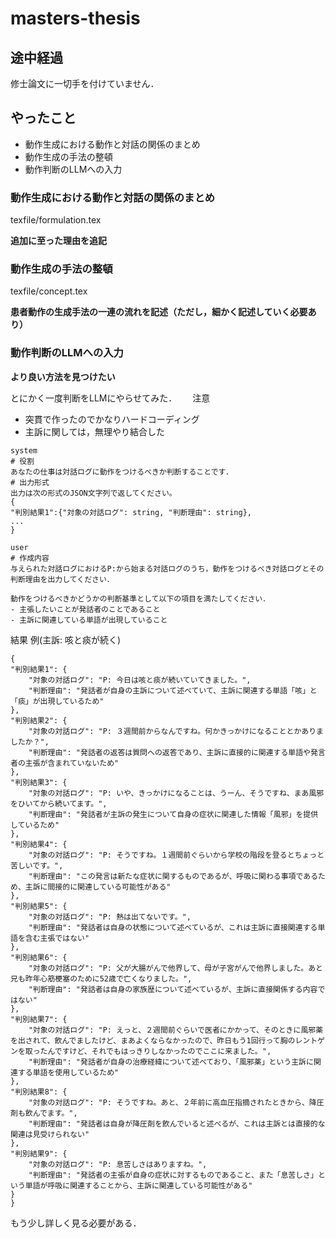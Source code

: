 # masters-thesis

## 途中経過
修士論文に一切手を付けていません．

## やったこと
- 動作生成における動作と対話の関係のまとめ
- 動作生成の手法の整頓
- 動作判断のLLMへの入力

### 動作生成における動作と対話の関係のまとめ
texfile/formulation.tex

**追加に至った理由を追記**

### 動作生成の手法の整頓
texfile/concept.tex

**患者動作の生成手法の一連の流れを記述（ただし，細かく記述していく必要あり）**

### 動作判断のLLMへの入力
**より良い方法を見つけたい**

とにかく一度判断をLLMにやらせてみた．　　
注意  
- 突貫で作ったのでかなりハードコーディング
- 主訴に関しては，無理やり結合した

~~~
system 
# 役割
あなたの仕事は対話ログに動作をつけるべきか判断することです．
# 出力形式
出力は次の形式のJSON文字列で返してください。
{
"判別結果1":{"対象の対話ログ": string, "判断理由": string},
...
}
~~~
~~~
user
# 作成内容
与えられた対話ログにおけるP:から始まる対話ログのうち，動作をつけるべき対話ログとその判断理由を出力してください．

動作をつけるべきかどうかの判断基準として以下の項目を満たしてください．
- 主張したいことが発話者のことであること
- 主訴に関連している単語が出現していること 
~~~

結果
例(主訴: 咳と痰が続く)
~~~
{
"判別結果1": {
    "対象の対話ログ": "P: 今日は咳と痰が続いていてきました。",
    "判断理由": "発話者が自身の主訴について述べていて、主訴に関連する単語「咳」と「痰」が出現しているため"
},
"判別結果2": {
    "対象の対話ログ": "P: ３週間前からなんですね。何かきっかけになることとかありましたか？",
    "判断理由": "発話者の返答は質問への返答であり、主訴に直接的に関連する単語や発言者の主張が含まれていないため"
},
"判別結果3": {
    "対象の対話ログ": "P: いや、きっかけになることは、うーん、そうですね、まあ風邪をひいてから続いてます。",
    "判断理由": "発話者が主訴の発生について自身の症状に関連した情報「風邪」を提供しているため"
},
"判別結果4": {
    "対象の対話ログ": "P: そうですね。１週間前ぐらいから学校の階段を登るとちょっと苦しいです。",
    "判断理由": "この発言は新たな症状に関するものであるが、呼吸に関わる事項であるため、主訴に間接的に関連している可能性がある"
},
"判別結果5": {
    "対象の対話ログ": "P: 熱は出てないです。",
    "判断理由": "発話者は自身の状態について述べているが、これは主訴に直接関連する単語を含む主張ではない"
},
"判別結果6": {
    "対象の対話ログ": "P: 父が大腸がんで他界して、母が子宮がんで他界しました。あと兄も昨年心筋梗塞のために52歳で亡くなりました。",
    "判断理由": "発話者は自身の家族歴について述べているが、主訴に直接関係する内容ではない"
},
"判別結果7": {
    "対象の対話ログ": "P: えっと、２週間前ぐらいで医者にかかって、そのときに風邪薬を出されて、飲んでましたけど、まあよくならなかったので、昨日もう1回行って胸のレントゲンを取ったんですけど、それでもはっきりしなかったのでここに来ました。",
    "判断理由": "発話者が自身の治療経緯について述べており、「風邪薬」という主訴に関連する単語を使用しているため"
},
"判別結果8": {
    "対象の対話ログ": "P: そうですね。あと、２年前に高血圧指摘されたときから、降圧剤も飲んでます。",
    "判断理由": "発話者は自身が降圧剤を飲んでいると述べるが、これは主訴とは直接的な関連は見受けられない"
},
"判別結果9": {
    "対象の対話ログ": "P: 息苦しさはありますね。",
    "判断理由": "発話者の主張が自身の症状に対するものであること、また「息苦しさ」という単語が呼吸に関連することから、主訴に関連している可能性がある"
}
}
~~~

もう少し詳しく見る必要がある．

